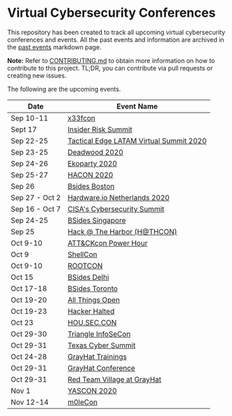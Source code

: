 # Virtual Cybersecurity Conferences

This repository has been created to track all upcoming virtual cybersecurity conferences and events. All the past events and information are archived in the [past events](past-events.md) markdown page.

**Note:** Refer to [CONTRIBUTING.md](CONTRIBUTING.md) to obtain more information on how to contribute to this project. TL;DR, you can contribute via pull requests or creating new issues.

The following are the upcoming events.

| Date | Event Name |
|------|------------|
| Sep 10-11 | [x33fcon](https://www.x33fcon.com/)|
| Sept 17 | [Insider Risk Summit ](https://www.insiderrisksummit.com) |
| Sep 22-25 | [Tactical Edge LATAM Virtual Summit 2020 ](https://www.tacticaledge.co )|
| Sep 23-25 | [Deadwood 2020](https://wildwesthackinfest.com/deadwood) |
| Sep 24-26 | [Ekoparty 2020](https://ekoparty.org/en_US/)|
| Sep 25-27 | [HACON 2020](https://hac-security.com/hacon/)
| Sep 26 |  [Bsides Boston ](https://bsidesbos.org )|
| Sep 27 - Oct 2 | [Hardware.io Netherlands 2020 ](https://hardwear.io )|
| Sep 16 - Oct 7 | [CISA's Cybersecurity Summit](https://www.cisa.gov/cybersummit2020)|
| Sep 24-25 | [BSides Singapore ](https://bsidessg.org/schedule)|
| Sep 25 | [Hack @ The Harbor (H@THCON)](https://hackattheharbor.com/)|
| Oct 9-10 | [ATT&CKcon Power Hour](https://attack.mitre.org/resources/attackcon) |
| Oct 9 | [ShellCon ](https://shellcon.io )|
| Oct 9-10 | [ROOTCON ](https://www.rootcon.org/) |
| Oct 15 | [BSides Delhi ](https://bsidesdelhi.in )|
| Oct 17-18 | [BSides Toronto ](http://www.bsidesto.ca/ )|
| Oct 19-20 | [ All Things Open](https://2020.allthingsopen.org/)|
| Oct 19-23 | [Hacker Halted ](https://www.hackerhalted.com )|
| Oct 23 | [HOU.SEC.CON](http://houstonseccon.org)|
| Oct 29-30 | [Triangle InfoSeCon ](https://www.triangleinfosecon.com/ )|
| Oct 29-31 | [Texas Cyber Summit ](https://www.texascybersummit.org )|
| Oct 24-28 | [GrayHat Trainings](https://grayhat.co )|
| Oct 29-31 | [GrayHat Conference](https://grayhat.co )|
| Oct 29-31 | [Red Team Village at GrayHat ](https://redteamvillage.io )|
| Nov 1 | [YASCON 2020 ](https://yetanothersec.com/yascon2020 )|
| Nov 12-14 | [m0leCon ](https://m0lecon.it )|


